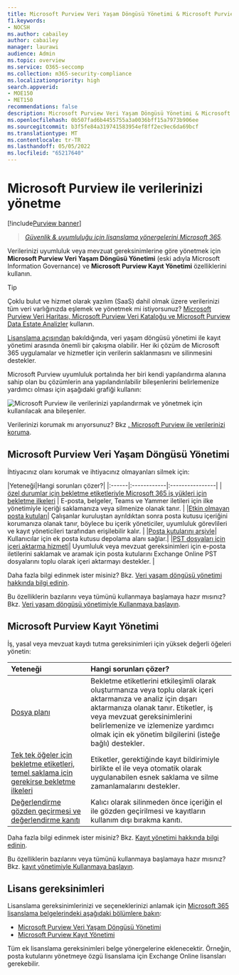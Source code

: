 ```yaml
---
title: Microsoft Purview Veri Yaşam Döngüsü Yönetimi & Microsoft Purview Kayıt Yönetimi
f1.keywords:
- NOCSH
ms.author: cabailey
author: cabailey
manager: laurawi
audience: Admin
ms.topic: overview
ms.service: O365-seccomp
ms.collection: m365-security-compliance
ms.localizationpriority: high
search.appverid:
- MOE150
- MET150
recommendations: false
description: Microsoft Purview Veri Yaşam Döngüsü Yönetimi & Microsoft Purview Kayıt Yönetimi'nden gelen özellikleri uygulayarak verilerinizi uyumluluk veya mevzuat gereksinimlerine göre idare edin.
ms.openlocfilehash: 0b507fad6b4455755a3a0036bff15a7973b906ee
ms.sourcegitcommit: b3f5fe84a319741583954ef8ff2ec9ec6da69bcf
ms.translationtype: MT
ms.contentlocale: tr-TR
ms.lasthandoff: 05/05/2022
ms.locfileid: "65217640"
---
```

# <a name="govern-your-data-with-microsoft-purview"></a>Microsoft Purview ile verilerinizi yönetme

[!include[Purview banner](../includes/purview-rebrand-banner.md)]

>*[Güvenlik & uyumluluğu için lisanslama yönergelerini Microsoft 365](/office365/servicedescriptions/microsoft-365-service-descriptions/microsoft-365-tenantlevel-services-licensing-guidance/microsoft-365-security-compliance-licensing-guidance).*

Verilerinizi uyumluluk veya mevzuat gereksinimlerine göre yönetmek için **Microsoft Purview Veri Yaşam Döngüsü Yönetimi** (eski adıyla Microsoft Information Governance) ve **Microsoft Purview Kayıt Yönetimi** özelliklerini kullanın.

> [!TIP]
> Çoklu bulut ve hizmet olarak yazılım (SaaS) dahil olmak üzere verilerinizi tüm veri varlığınızda eşlemek ve yönetmek mi istiyorsunuz? [Microsoft Purview Veri Haritası, Microsoft Purview Veri Kataloğu ve Microsoft Purview Data Estate Analizler](/azure/purview/overview) kullanın.

[Lisanslama açısından](#licensing-requirements) bakıldığında, veri yaşam döngüsü yönetimi ile kayıt yönetimi arasında önemli bir çakışma olabilir. Her iki çözüm de Microsoft 365 uygulamalar ve hizmetler için verilerin saklanmasını ve silinmesini destekler.

Microsoft Purview uyumluluk portalında her biri kendi yapılandırma alanına sahip olan bu çözümlerin ana yapılandırılabilir bileşenlerini belirlemenize yardımcı olması için aşağıdaki grafiği kullanın:

![Microsoft Purview ile verilerinizi yapılandırmak ve yönetmek için kullanılacak ana bileşenler.](../media/govern-your-data.png)

Verilerinizi korumak mı arıyorsunuz? Bkz [. Microsoft Purview ile verilerinizi koruma](information-protection.md).

## <a name="microsoft-purview-data-lifecycle-management"></a>Microsoft Purview Veri Yaşam Döngüsü Yönetimi

İhtiyacınız olanı korumak ve ihtiyacınız olmayanları silmek için:
 
|Yeteneği|Hangi sorunları çözer?|
|:------|:------------|:----------------|
|[özel durumlar için bekletme etiketleriyle Microsoft 365 iş yükleri için bekletme ilkeleri](retention.md) | E-posta, belgeler, Teams ve Yammer iletileri için ilke yönetimiyle içeriği saklamanıza veya silmenize olanak tanır. |
|[Etkin olmayan posta kutuları](inactive-mailboxes-in-office-365.md)| Çalışanlar kuruluştan ayrıldıktan sonra posta kutusu içeriğini korumanıza olanak tanır, böylece bu içerik yöneticiler, uyumluluk görevlileri ve kayıt yöneticileri tarafından erişilebilir kalır. |
|[Posta kutularını arşivle](archive-mailboxes.md)| Kullanıcılar için ek posta kutusu depolama alanı sağlar.|
|[PST dosyaları için içeri aktarma hizmeti](importing-pst-files-to-office-365.md)| Uyumluluk veya mevzuat gereksinimleri için e-posta iletilerini saklamak ve aramak için posta kutularını Exchange Online PST dosyalarını toplu olarak içeri aktarmayı destekler. |

Daha fazla bilgi edinmek ister misiniz? Bkz. [Veri yaşam döngüsü yönetimi hakkında bilgi edinin](data-lifecycle-management.md).

Bu özelliklerin bazılarını veya tümünü kullanmaya başlamaya hazır mısınız? Bkz. [Veri yaşam döngüsü yönetimiyle Kullanmaya başlayın](get-started-with-data-lifecycle-management.md).


## <a name="microsoft-purview-records-management"></a>Microsoft Purview Kayıt Yönetimi

İş, yasal veya mevzuat kaydı tutma gereksinimleri için yüksek değerli öğeleri yönetin:

|Yeteneği|Hangi sorunları çözer?|
|:---------|:---------------------------|
|[Dosya planı](file-plan-manager.md)| Bekletme etiketlerini etkileşimli olarak oluşturmanıza veya toplu olarak içeri aktarmanıza ve analiz için dışarı aktarmanıza olanak tanır. Etiketler, iş veya mevzuat gereksinimlerini belirlemenize ve izlemenize yardımcı olmak için ek yönetim bilgilerini (isteğe bağlı) destekler. |
|[Tek tek öğeler için bekletme etiketleri, temel saklama için gerekirse bekletme ilkeleri](retention.md)| Etiketler, gerektiğinde kayıt bildirimiyle birlikte el ile veya otomatik olarak uygulanabilen esnek saklama ve silme zamanlamalarını destekler. |
|[Değerlendirme gözden geçirmesi ve değerlendirme kanıtı](disposition.md)| Kalıcı olarak silinmeden önce içeriğin el ile gözden geçirilmesi ve kayıtların kullanım dışı bırakma kanıtı.|

Daha fazla bilgi edinmek ister misiniz? Bkz. [Kayıt yönetimi hakkında bilgi edinin](records-management.md).

Bu özelliklerin bazılarını veya tümünü kullanmaya başlamaya hazır mısınız? Bkz. [kayıt yönetimiyle Kullanmaya başlayın](get-started-with-records-management.md).


## <a name="licensing-requirements"></a>Lisans gereksinimleri

Lisanslama gereksinimlerinizi ve seçeneklerinizi anlamak için [Microsoft 365 lisanslama belgelerindeki aşağıdaki bölümlere bakın](/office365/servicedescriptions/microsoft-365-service-descriptions/microsoft-365-tenantlevel-services-licensing-guidance/microsoft-365-security-compliance-licensing-guidance): 
- [Microsoft Purview Veri Yaşam Döngüsü Yönetimi](/office365/servicedescriptions/microsoft-365-service-descriptions/microsoft-365-tenantlevel-services-licensing-guidance/microsoft-365-security-compliance-licensing-guidance#microsoft-purview-data-lifecycle-management)
- [Microsoft Purview Kayıt Yönetimi](/office365/servicedescriptions/microsoft-365-service-descriptions/microsoft-365-tenantlevel-services-licensing-guidance/microsoft-365-security-compliance-licensing-guidance#microsoft-purview-records-management)

Tüm ek lisanslama gereksinimleri belge yönergelerine eklenecektir. Örneğin, posta kutularını yönetmeye özgü lisanslama için Exchange Online lisansları gerekebilir.
